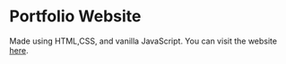 # Portfolio Website
Made using HTML,CSS, and vanilla JavaScript. You can visit the website [here](https://johnnyaddis.github.io/Portfolio-Website/).
